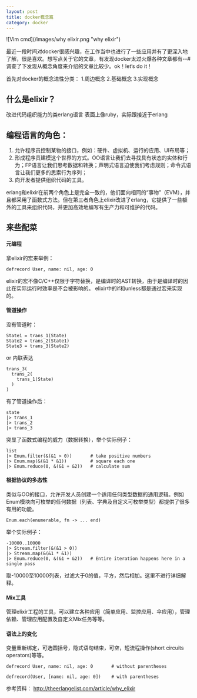 ```yaml
---
layout: post
title: docker概念篇
category: docker
---
```


![Vim cmd](/images/why elixir.png "why elixir")

最近一段时间对docker很感兴趣，在工作当中也进行了一些应用并有了更深入地了解，很是喜欢。想写点关于它的文章，有发现docker太过火爆各种文章都有--#调查了下发现从概念角度来介绍的文章比较少。ok！let‘s do it！

首先对docker的概念进性分类：
1.周边概念
2.基础概念
3.实现概念

## 什么是elixir？
改进代码组织能力的类erlang语言
表面上像ruby，实际跟接近于erlang

## 编程语言的角色：
1. 允许程序员控制某物的接口，例如：硬件、虚拟机、运行的应用、UI布局等；
2. 形成程序员建模这个世界的方式。OO语言让我们去寻找具有状态的实体和行为；FP语言让我们思考数据和转换；声明式语言迫使我们考虑规则；命令式语言让我们更多的思索行为序列；
3. 向开发者提供组织代码的工具。

erlang和elixir在前两个角色上是完全一致的，他们面向相同的“事物”（EVM），并且都采用了函数式方法。但在第三者角色上elixir改进了erlang，它提供了一些额外的工具来组织代码，并更加高效地编写有生产力和可维护的代码。

## 来些配菜
#### 元编程
拿elixir的宏来举例：

    defrecord User, name: nil, age: 0

elixir的宏不像C/C++仅限于字符替换，是编译时的AST转换，由于是编译时的因此在实际运行时效率是不会被影响的。
elixir中的if和unless都是通过宏来实现的。

#### 管道操作
没有管道时：

    State1 = trans_1(State)
    State2 = trans_2(State1)
    State3 = trans_3(State2)

or 内联表达

    trans_3(
      trans_2(
        trans_1(State)
      )
	)

有了管道操作后：

    state
    |> trans_1
    |> trans_2
    |> trans_3

突显了函数式编程的威力（数据转换），举个实际例子：

    list
    |> Enum.filter(&(&1 > 0))       # take positive numbers
    |> Enum.map(&(&1 * &1))         # square each one
    |> Enum.reduce(0, &(&1 + &2))   # calculate sum


#### 根据协议的多态性
类似与OO的接口，允许开发人员创建一个适用任何类型数据的通用逻辑。例如Enum模块向可枚举的任何数据（列表、字典及自定义可枚举类型）都提供了很多有用的功能。

	Enum.each(enumerable, fn -> ... end)

举个实际例子：

    -10000..10000
    |> Stream.filter(&(&1 > 0))
    |> Stream.map(&(&1 * &1))
    |> Enum.reduce(0, &(&1 + &2))   # Entire iteration happens here in a single pass

取-10000至10000列表，过滤大于0的值，平方，然后相加。这里不进行详细解释。

#### Mix工具
管理elixir工程的工具，可以建立各种应用（简单应用、监控应用、伞应用），管理依赖、管理应用配置及自定义Mix任务等等。

#### 语法上的变化
变量重新绑定，可选圆括号，隐式语句结束，可空，短流程操作(short circuits operators)等等。

    defrecord User, name: nil, age: 0       # without parentheses

    defrecord(User, [name: nil, age: 0])    # with parentheses

参考资料：
http://theerlangelist.com/article/why_elixir

